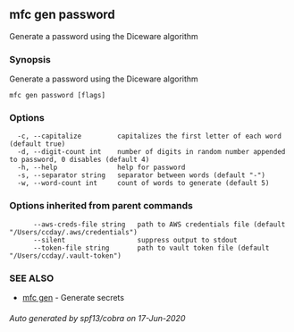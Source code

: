 ## mfc gen password

Generate a password using the Diceware algorithm

### Synopsis

Generate a password using the Diceware algorithm

```
mfc gen password [flags]
```

### Options

```
  -c, --capitalize         capitalizes the first letter of each word (default true)
  -d, --digit-count int    number of digits in random number appended to password, 0 disables (default 4)
  -h, --help               help for password
  -s, --separator string   separator between words (default "-")
  -w, --word-count int     count of words to generate (default 5)
```

### Options inherited from parent commands

```
      --aws-creds-file string   path to AWS credentials file (default "/Users/ccday/.aws/credentials")
      --silent                  suppress output to stdout
      --token-file string       path to vault token file (default "/Users/ccday/.vault-token")
```

### SEE ALSO

* [mfc gen](mfc_gen.md)	 - Generate secrets

###### Auto generated by spf13/cobra on 17-Jun-2020
